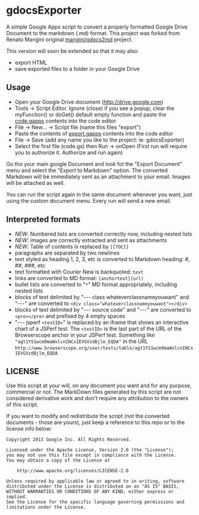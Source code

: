 gdocsExporter
========

A simple Google Apps script to convert a properly formatted Google Drive Document to the markdown (.md) format. This project was forked from Renato Mangini original [mangini/gdocs2md](https://github.com/mangini/gdocs2md) project.

This version will soon be extended so that it may also:

 * export HTML
 * save exported files to a folder in your Google Drive

## Usage
  * Open your Google Drive document (http://drive.google.com)
  * Tools -> Script Editor. Ignore (close) if you see a popup, clear the myFunction() or doGet() default empty function and paste the [code.gapps](https://raw.github.com/lpanebr/gdocsExporter/master/code.gapps) contents into the code editor
  * File -> New... -> Script file (name this files "export")
  * Paste the contents of [export.gapps](https://raw.github.com/lpanebr/gdocsExporter/master/export.gapps) contents into the code editor
  * File -> Save (add any name you like to the project: ie: gdocsExporter)
  * Select the first file (code.gs) then Run -> onOpen (First run will require you to authorize it. Authorize and run again)

Go tho your main google Document and look fot the "Export Document" menu and select the "Export to Markdown" option.
The converted Markdown will be immediately sent as an attachment to your email. Images will be attached as well.

You can run the script again in the same document whenever you want, just using the custom document menu. Every run will send a new email.


## Interpreted formats
  * *NEW*: Numbered lists are converted correctly now, including nested lists
  * *NEW*: images are correctly extracted and sent as attachments
  * *NEW*: Table of contents is replaced by `[[TOC]]`
  * paragraphs are separated by two newlines
  * text styled as heading 1, 2, 3, etc is converted to Markdown heading: #, ##, ###, etc
  * text formatted with Courier New is backquoted: ``text``
  * links are converted to MD format: `[anchortext](url)`
  * bullet lists are converted to "`*`" MD format appropriately, including nested lists
  * blocks of text delimited by "--- class whateverclassnameyouwant" and "---" are converted to `<div class="whateverclassnameyouwant"></div>`
  * blocks of text delimited by "--- source code" and "---" are converted to `<pre></pre>` and prefixed by 4 empty spaces
  * "--- jsperf `<testID>`" is replaced by an iframe that shows an interactive chart of a JSPerf test. The `<testID>` is the last part of the URL of the Browserscope anchor in your JSPerf test. Something like `"agt1YS1wcm9maWxlcnINCxIEVGVzdBjlm_EQDA"` in the URL `http://www.browserscope.org/user/tests/table/agt1YS1wcm9maWxlcnINCxIEVGVzdBjlm_EQDA`



## LICENSE

Use this script at your will, on any document you want and for any purpose, commercial or not.
The MarkDown files generated by this script are not considered derivative work and
don't require any attribution to the owners of this script.

If you want to modify and redistribute the script (not the converted documents - those are yours),
just keep a reference to this repo or to the license info below:

```
Copyright 2013 Google Inc. All Rights Reserved.

Licensed under the Apache License, Version 2.0 (the "License");
you may not use this file except in compliance with the License.
You may obtain a copy of the License at

    http://www.apache.org/licenses/LICENSE-2.0

Unless required by applicable law or agreed to in writing, software
distributed under the License is distributed on an "AS IS" BASIS,
WITHOUT WARRANTIES OR CONDITIONS OF ANY KIND, either express or implied.
See the License for the specific language governing permissions and
limitations under the License.
```
